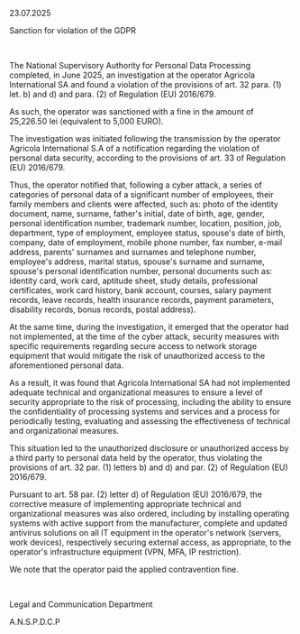 23.07.2025

Sanction for violation of the GDPR

 

The National Supervisory Authority for Personal Data Processing completed, in June 2025, an investigation at the operator Agricola International SA and found a violation of the provisions of art. 32 para. (1) let. b) and d) and para. (2) of Regulation (EU) 2016/679.

As such, the operator was sanctioned with a fine in the amount of 25,226.50 lei (equivalent to 5,000 EURO).

The investigation was initiated following the transmission by the operator Agricola International S.A of a notification regarding the violation of personal data security, according to the provisions of art. 33 of Regulation (EU) 2016/679.

Thus, the operator notified that, following a cyber attack, a series of categories of personal data of a significant number of employees, their family members and clients were affected, such as: photo of the identity document, name, surname, father's initial, date of birth, age, gender, personal identification number, trademark number, location, position, job, department, type of employment, employee status, spouse's date of birth, company, date of employment, mobile phone number, fax number, e-mail address, parents' surnames and surnames and telephone number, employee's address, marital status, spouse's surname and surname, spouse's personal identification number, personal documents such as: identity card, work card, aptitude sheet, study details, professional certificates, work card history, bank account, courses, salary payment records, leave records, health insurance records, payment parameters, disability records, bonus records, postal address).

At the same time, during the investigation, it emerged that the operator had not implemented, at the time of the cyber attack, security measures with specific requirements regarding secure access to network storage equipment that would mitigate the risk of unauthorized access to the aforementioned personal data.

As a result, it was found that Agricola International SA had not implemented adequate technical and organizational measures to ensure a level of security appropriate to the risk of processing, including the ability to ensure the confidentiality of processing systems and services and a process for periodically testing, evaluating and assessing the effectiveness of technical and organizational measures.

This situation led to the unauthorized disclosure or unauthorized access by a third party to personal data held by the operator, thus violating the provisions of art. 32 par. (1) letters b) and d) and par. (2) of Regulation (EU) 2016/679.

Pursuant to art. 58 par. (2) letter d) of Regulation (EU) 2016/679, the corrective measure of implementing appropriate technical and organizational measures was also ordered, including by installing operating systems with active support from the manufacturer, complete and updated antivirus solutions on all IT equipment in the operator's network (servers, work devices), respectively securing external access, as appropriate, to the operator's infrastructure equipment (VPN, MFA, IP restriction).

We note that the operator paid the applied contravention fine.

 

Legal and Communication Department

A.N.S.P.D.C.P
